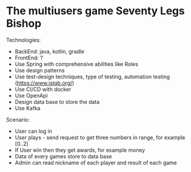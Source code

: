 # The multiusers game Seventy Legs Bishop

Technologies:
- BackEnd: java, kotlin, gradle
- FrontEnd: ?
- Use Spring with comprehensive abilities like Roles 
- Use design patterns
- Use test-design techniques, type of testing, automation testing (https://www.istqb.org/)
- Use CI/CD with docker
- Use OpenApi
- Design data base to store the data
- Use Kafka

Scenario:
- User can log in
- User plays - send request to get three numbers in range, for example [0..2]
- If User win then they get awards, for example money
- Data of every games store to data base
- Admin can read nickname of each player and result of each game
